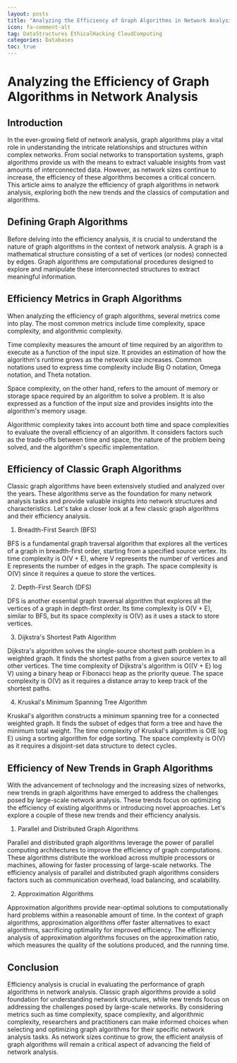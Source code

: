 ```yaml
---
layout: posts
title: "Analyzing the Efficiency of Graph Algorithms in Network Analysis"
icon: fa-comment-alt
tag: DataStructures EthicalHacking CloudComputing
categories: Databases
toc: true
---
```



# Analyzing the Efficiency of Graph Algorithms in Network Analysis

## Introduction

In the ever-growing field of network analysis, graph algorithms play a vital role in understanding the intricate relationships and structures within complex networks. From social networks to transportation systems, graph algorithms provide us with the means to extract valuable insights from vast amounts of interconnected data. However, as network sizes continue to increase, the efficiency of these algorithms becomes a critical concern. This article aims to analyze the efficiency of graph algorithms in network analysis, exploring both the new trends and the classics of computation and algorithms.

## Defining Graph Algorithms

Before delving into the efficiency analysis, it is crucial to understand the nature of graph algorithms in the context of network analysis. A graph is a mathematical structure consisting of a set of vertices (or nodes) connected by edges. Graph algorithms are computational procedures designed to explore and manipulate these interconnected structures to extract meaningful information.

## Efficiency Metrics in Graph Algorithms

When analyzing the efficiency of graph algorithms, several metrics come into play. The most common metrics include time complexity, space complexity, and algorithmic complexity.

Time complexity measures the amount of time required by an algorithm to execute as a function of the input size. It provides an estimation of how the algorithm's runtime grows as the network size increases. Common notations used to express time complexity include Big O notation, Omega notation, and Theta notation.

Space complexity, on the other hand, refers to the amount of memory or storage space required by an algorithm to solve a problem. It is also expressed as a function of the input size and provides insights into the algorithm's memory usage.

Algorithmic complexity takes into account both time and space complexities to evaluate the overall efficiency of an algorithm. It considers factors such as the trade-offs between time and space, the nature of the problem being solved, and the algorithm's specific implementation.

## Efficiency of Classic Graph Algorithms

Classic graph algorithms have been extensively studied and analyzed over the years. These algorithms serve as the foundation for many network analysis tasks and provide valuable insights into network structures and characteristics. Let's take a closer look at a few classic graph algorithms and their efficiency analysis.

1. Breadth-First Search (BFS)

BFS is a fundamental graph traversal algorithm that explores all the vertices of a graph in breadth-first order, starting from a specified source vertex. Its time complexity is O(V + E), where V represents the number of vertices and E represents the number of edges in the graph. The space complexity is O(V) since it requires a queue to store the vertices.

2. Depth-First Search (DFS)

DFS is another essential graph traversal algorithm that explores all the vertices of a graph in depth-first order. Its time complexity is O(V + E), similar to BFS, but its space complexity is O(V) as it uses a stack to store vertices.

3. Dijkstra's Shortest Path Algorithm

Dijkstra's algorithm solves the single-source shortest path problem in a weighted graph. It finds the shortest paths from a given source vertex to all other vertices. The time complexity of Dijkstra's algorithm is O((V + E) log V) using a binary heap or Fibonacci heap as the priority queue. The space complexity is O(V) as it requires a distance array to keep track of the shortest paths.

4. Kruskal's Minimum Spanning Tree Algorithm

Kruskal's algorithm constructs a minimum spanning tree for a connected weighted graph. It finds the subset of edges that form a tree and have the minimum total weight. The time complexity of Kruskal's algorithm is O(E log E) using a sorting algorithm for edge sorting. The space complexity is O(V) as it requires a disjoint-set data structure to detect cycles.

## Efficiency of New Trends in Graph Algorithms

With the advancement of technology and the increasing sizes of networks, new trends in graph algorithms have emerged to address the challenges posed by large-scale network analysis. These trends focus on optimizing the efficiency of existing algorithms or introducing novel approaches. Let's explore a couple of these new trends and their efficiency analysis.

1. Parallel and Distributed Graph Algorithms

Parallel and distributed graph algorithms leverage the power of parallel computing architectures to improve the efficiency of graph computations. These algorithms distribute the workload across multiple processors or machines, allowing for faster processing of large-scale networks. The efficiency analysis of parallel and distributed graph algorithms considers factors such as communication overhead, load balancing, and scalability.

2. Approximation Algorithms

Approximation algorithms provide near-optimal solutions to computationally hard problems within a reasonable amount of time. In the context of graph algorithms, approximation algorithms offer faster alternatives to exact algorithms, sacrificing optimality for improved efficiency. The efficiency analysis of approximation algorithms focuses on the approximation ratio, which measures the quality of the solutions produced, and the running time.

## Conclusion

Efficiency analysis is crucial in evaluating the performance of graph algorithms in network analysis. Classic graph algorithms provide a solid foundation for understanding network structures, while new trends focus on addressing the challenges posed by large-scale networks. By considering metrics such as time complexity, space complexity, and algorithmic complexity, researchers and practitioners can make informed choices when selecting and optimizing graph algorithms for their specific network analysis tasks. As network sizes continue to grow, the efficient analysis of graph algorithms will remain a critical aspect of advancing the field of network analysis.